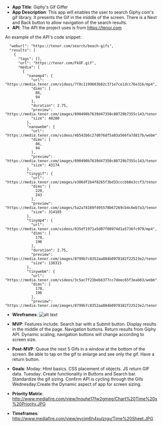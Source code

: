 - **App Title**:
Giphy's Gif Giffer
- **App Description**:
This app will enables the user to search  Giphy.com's gif library.  It presents the Gif in the middle of the screen.  There is a Next and Back button to allow navigation of the search results. 
- **API**:
The API the project uses is from https://tenor.com 
 


An example of the API's code snippet:
```{
  "weburl": "https://tenor.com/search/beach-gifs",
  "results": [
    {
      "tags": [],
      "url": "https://tenor.com/FkOF.gif",
      "media": [
        {
          "nanomp4": {
            "url": "https://media.tenor.com/videos/7f8c1199603b82c371e7ce1dcc76e316/mp4",
            "dims": [
              86,
              94
            ],
            "duration": 2.75,
            "preview": "https://media.tenor.com/images/890490b7639d47350c80729b7355c143/tenor.png",
            "size": 40280
          },
          "nanowebm": {
            "url": "https://media.tenor.com/videos/4b542b6c27d076df5a03a566fa7d817b/webm",
            "dims": [
              86,
              94
            ],
            "preview": "https://media.tenor.com/images/890490b7639d47350c80729b7355c143/tenor.png",
            "size": 43174
          },
          "tinygif": {
            "url": "https://media.tenor.com/images/e386df2b4f8265f3bd33cccbb8e3ccf3/tenor.gif",
            "dims": [
              220,
              243
            ],
            "preview": "https://media.tenor.com/images/5a2a74169f495578b67269cb4c6eb7a3/tenor.gif",
            "size": 314185
          },
          "tinymp4": {
            "url": "https://media.tenor.com/videos/035df1971a5d07f00974d1a5736fc979/mp4",
            "dims": [
              178,
              196
            ],
            "duration": 2.75,
            "preview": "https://media.tenor.com/images/8799b7c8352aa884b0978182f22523e2/tenor.png",
            "size": 138315
          },
          "tinywebm": {
            "url": "https://media.tenor.com/videos/3c5ac7f23bebb377cc7deec65f3eab03/webm",
            "dims": [
              178,
              196
            ],
            "preview": "https://media.tenor.com/images/8799b7c8352aa884b0978182f22523e2/tenor.png",    
```

- **Wireframes**:
![alt text](https://wireframe.cc/mGukNC)


- **MVP**: 
Features include.  Search bar with a Submit button.  Display results in the middle of the page.  Navigation buttons.  Return results from Giphy API. Dynamic scaling, navigation buttons will change according to screen size.
- **Post-MVP**:
Queue the next 5 Gifs in a window at the bottom of the screen.  Be able to tap on the gif to enlarge and see only the gif.  Have a return button.
- **Goals**: 
Moday: Html basics.  CSS placement of objects.  JS return GIF data.
Tuesday: Create functionality in Buttons and Search bar.  Standardize the gif sizing. Confirm API is cycling through the Gifs 
Wednesday:Create the Dynamic aspect of app for screen sizing. 

- **Priority Matrix**:
http://www.mediafire.com/view/lnouhe17fw2gmeg/Chart%20Time%20x%20Priority.JPG
- **Timeframes**: http://www.mediafire.com/view/eycjm6h4xulzrgv/Time%20Sheet.JPG

